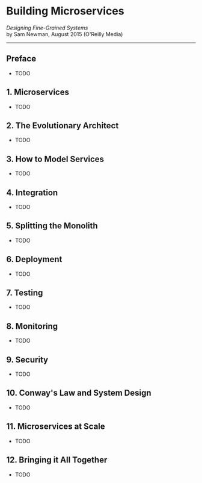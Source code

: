 # Building Microservices
*Designing Fine-Grained Systems*<br>
by Sam Newman, August 2015 (O'Reilly Media)

---

## Preface
- TODO

## 1. Microservices
- TODO

## 2. The Evolutionary Architect
- TODO

## 3. How to Model Services
- TODO

## 4. Integration
- TODO

## 5. Splitting the Monolith
- TODO

## 6. Deployment
- TODO

## 7. Testing
- TODO

## 8. Monitoring
- TODO

## 9. Security
- TODO

## 10. Conway's Law and System Design
- TODO

## 11. Microservices at Scale
- TODO

## 12. Bringing it All Together
- TODO

